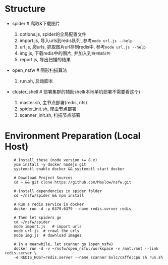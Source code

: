 # Structure
  - spider       # 爬取&下载图片
    1. options.js, spider的全局配置文件
    2. import.js, 导入urls到redis队列, 参考`node url.js --help`
    3. url.js, 爬urls, 抓取图片url存到redis中, 参考`node url.js --help`
    4. img.js, 下载redis中的图片, 并加入到`待扫描队列`
    5. report.js, 导出扫描的结果

  - open_nsfw    # 图形扫描算法
    1. run.sh, 启动脚本

  - cluster_shell    # 部署集群的辅助shell(本地单机部署不需要看这个)
    1. master.sh, 主节点部署(redis, nfs)
    2. spider_init.sh, 爬虫节点部署
    3. scanner_init.sh, 扫描节点部署

# Environment Preparation (Local Host)
```shell
    # Install these (node version >= 8.x)
    yum install -y docker nodejs git
    systemctl enable docker && systemctl start docker

    # Download Project Sources
    cd ~ && git clone https://github.com/Maslow/nsfw.git

    # Install dependencies in spider folder
    cd ~/nsfw/spider && npm install

    # Run a redis service in docker
    docker run -d -p 6379:6379 --name redis.server redis

    # Then let spiders go
    cd ~/nsfw/spider
    node import.js   # import urls
    node url.js  # crawl the urls
    node img.js  # download images

    # In a meanwhile, let scanner go (open_nsfw)
    docker run -d -v ~/nsfw/open_nsfw:/workspace -v /mnt:/mnt --link redis.server \
    -e REDIS_HOST=redis.server --name scanner bvlc/caffe:cpu sh run.sh
```